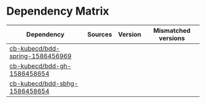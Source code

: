 # Dependency Matrix

Dependency | Sources | Version | Mismatched versions
---------- | ------- | ------- | -------------------
[cb-kubecd/bdd-spring-1586456969](https://github.com/cb-kubecd/bdd-spring-1586456969.git) |  | []() | 
[cb-kubecd/bdd-gh-1586458654](https://github.com/cb-kubecd/bdd-gh-1586458654.git) |  | []() | 
[cb-kubecd/bdd-sbhg-1586458654](https://github.com/cb-kubecd/bdd-sbhg-1586458654.git) |  | []() | 
